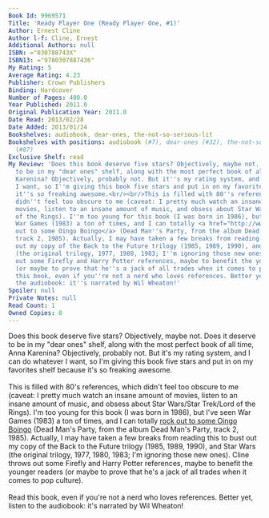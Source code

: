 ```yaml
---
Book Id: 9969571
Title: 'Ready Player One (Ready Player One, #1)'
Author: Ernest Cline
Author l-f: Cline, Ernest
Additional Authors: null
ISBN: ="030788743X"
ISBN13: ="9780307887436"
My Rating: 5
Average Rating: 4.23
Publisher: Crown Publishers
Binding: Hardcover
Number of Pages: 480.0
Year Published: 2011.0
Original Publication Year: 2011.0
Date Read: 2013/02/28
Date Added: 2013/01/24
Bookshelves: audiobook, dear-ones, the-not-so-serious-lit
Bookshelves with positions: audiobook (#7), dear-ones (#32), the-not-so-serious-lit
  (#87)
Exclusive Shelf: read
My Review: 'Does this book deserve five stars? Objectively, maybe not. Does it deserve
  to be in my "dear ones" shelf, along with the most perfect book of all time, Anna
  Karenina? Objectively, probably not. But it''s my rating system, and I can do whatever
  I want, so I''m giving this book five stars and put in on my favorites shelf because
  it''s so freaking awesome.<br/><br/>This is filled with 80''s references, which
  didn''t feel too obscure to me (caveat: I pretty much watch an insane amount of
  movies, listen to an insane amount of music, and obsess about Star Wars/Star Trek/Lord
  of the Rings). I''m too young for this book (I was born in 1986), but I''ve seen
  War Games (1983) a ton of times, and I can totally <a href="http://www.youtube.com/watch?v=iypUpv9xelg">rock
  out to some Oingo Boingo</a> (Dead Man''s Party, from the album Dead Man''s Party,
  track 2, 1985). Actually, I may have taken a few breaks from reading this to bust
  out my copy of the Back to the Future trilogy (1985, 1989, 1990), and Star Wars
  (the original trilogy, 1977, 1980, 1983; I''m ignoring those new ones). Cline throws
  out some Firefly and Harry Potter references, maybe to benefit the younger readers
  (or maybe to prove that he''s a jack of all trades when it comes to pop culture).<br/><br/>Read
  this book, even if you''re not a nerd who loves references. Better yet, listen to
  the audiobook: it''s narrated by Wil Wheaton!'
Spoiler: null
Private Notes: null
Read Count: 1
Owned Copies: 0
---
```


Does this book deserve five stars? Objectively, maybe not. Does it deserve to be in my "dear ones" shelf, along with the most perfect book of all time, Anna Karenina? Objectively, probably not. But it's my rating system, and I can do whatever I want, so I'm giving this book five stars and put in on my favorites shelf because it's so freaking awesome.<br/><br/>This is filled with 80's references, which didn't feel too obscure to me (caveat: I pretty much watch an insane amount of movies, listen to an insane amount of music, and obsess about Star Wars/Star Trek/Lord of the Rings). I'm too young for this book (I was born in 1986), but I've seen War Games (1983) a ton of times, and I can totally <a href="http://www.youtube.com/watch?v=iypUpv9xelg">rock out to some Oingo Boingo</a> (Dead Man's Party, from the album Dead Man's Party, track 2, 1985). Actually, I may have taken a few breaks from reading this to bust out my copy of the Back to the Future trilogy (1985, 1989, 1990), and Star Wars (the original trilogy, 1977, 1980, 1983; I'm ignoring those new ones). Cline throws out some Firefly and Harry Potter references, maybe to benefit the younger readers (or maybe to prove that he's a jack of all trades when it comes to pop culture).<br/><br/>Read this book, even if you're not a nerd who loves references. Better yet, listen to the audiobook: it's narrated by Wil Wheaton!